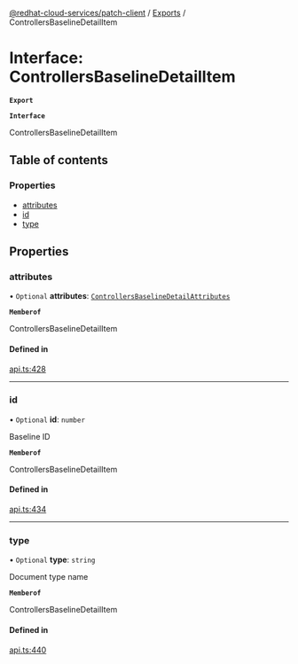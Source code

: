 [@redhat-cloud-services/patch-client](../README.md) / [Exports](../modules.md) / ControllersBaselineDetailItem

# Interface: ControllersBaselineDetailItem

**`Export`**

**`Interface`**

ControllersBaselineDetailItem

## Table of contents

### Properties

- [attributes](ControllersBaselineDetailItem.md#attributes)
- [id](ControllersBaselineDetailItem.md#id)
- [type](ControllersBaselineDetailItem.md#type)

## Properties

### attributes

• `Optional` **attributes**: [`ControllersBaselineDetailAttributes`](ControllersBaselineDetailAttributes.md)

**`Memberof`**

ControllersBaselineDetailItem

#### Defined in

[api.ts:428](https://github.com/RedHatInsights/javascript-clients/blob/master/packages/patch/api.ts#L428)

___

### id

• `Optional` **id**: `number`

Baseline ID

**`Memberof`**

ControllersBaselineDetailItem

#### Defined in

[api.ts:434](https://github.com/RedHatInsights/javascript-clients/blob/master/packages/patch/api.ts#L434)

___

### type

• `Optional` **type**: `string`

Document type name

**`Memberof`**

ControllersBaselineDetailItem

#### Defined in

[api.ts:440](https://github.com/RedHatInsights/javascript-clients/blob/master/packages/patch/api.ts#L440)
